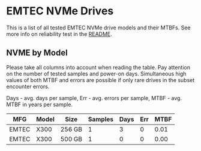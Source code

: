 EMTEC NVMe Drives
=================

This is a list of all tested EMTEC NVMe drive models and their MTBFs. See more
info on reliability test in the [README](https://github.com/linuxhw/SMART).

NVME by Model
------------

Please take all columns into account when reading the table. Pay attention on the
number of tested samples and power-on days. Simultaneous high values of both MTBF
and errors are possible if only rare drives in the subset encounter errors.

Days - avg. days per sample,
Err  - avg. errors per sample,
MTBF - avg. MTBF in years per sample.

| MFG       | Model              | Size   | Samples | Days  | Err   | MTBF |
|-----------|--------------------|--------|---------|-------|-------|------|
| EMTEC     | X300               | 256 GB | 1       | 3     | 0     | 0.01   |
| EMTEC     | X300               | 500 GB | 1       | 0     | 0     | 0.00   |
